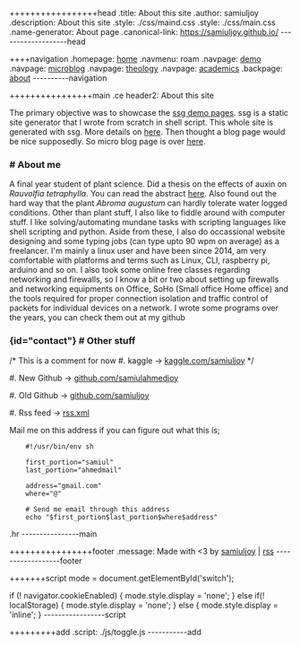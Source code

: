 +++++++++++++++++head
.title: About this site
.author: samiuljoy
.description: About this site
.style: ./css/maind.css
.style: ./css/main.css
.name-generator: About page
.canonical-link: https://samiuljoy.github.io/
-------------------head

++++navigation
.homepage: [home](./index.html)
.navmenu: roam
.navpage: [demo](./demo/base.html)
.navpage: [microblog](./microblog/base.html)
.navpage: [theology](theology/base.html)
.navpage: [academics](academics/base.html)
.backpage: [about](./about.html)
----------navigation

++++++++++++++++main
.ce header2: About this site

The primary objective was to showcase the [ssg demo pages](demo/base.html). ssg is a static site generator that I wrote from scratch in shell script. This whole site is generated with ssg. More details on [here](https://github.com/samiuljoy/ssg). Then thought a blog page would be nice supposedly. So micro blog page is over [here](microblog/base.html).

### # About me

A final year student of plant science. Did a thesis on the effects of auxin on _Rauvolfia tetraphylla_. You can read the abstract [here](assets/abstract.pdf). Also found out the hard way that the plant _Abroma augustum_ can hardly tolerate water logged conditions. Other than plant stuff, I also like to fiddle around with computer stuff. I like solving/automating mundane tasks with scripting languages like shell scripting and python. Aside from these, I also do occassional website designing and some typing jobs (can type upto 90 wpm on average) as a freelancer. I'm mainly a linux user and have been since 2014, am very comfortable with platforms and terms such as Linux, CLI, raspberry pi, arduino and so on. I also took some online free classes regarding networking and firewalls, so I know a bit or two about setting up firewalls and networking equipments on Office, SoHo (Small office Home office) and the tools required for proper connection isolation and traffic control of packets for individual devices on a network. I wrote some programs over the years, you can check them out at my github

### {id="contact"} # Other stuff

 /* This is a comment for now #. kaggle -> [kaggle.com/samiuljoy](https://www.kaggle.com/samiuljoy) */

#. New Github -> [github.com/samiulahmedjoy](https://www.github.com/samiulahmedjoy)

#. Old Github -> [github.com/samiuljoy](https://www.github.com/samiuljoy)

#. Rss feed -> [rss.xml](https://samiuljoy.github.io/rss.xml)

Mail me on this address if you can figure out what this is;

```no
	#!/usr/bin/env sh

	first_portion="samiul"
	last_portion="ahmedmail"

	address="gmail.com"
	where="@"

	# Send me email through this address
	echo "$first_portion$last_portion$where$address"
```

.hr
----------------main

++++++++++++++++footer
.message: Made with <3 by [samiuljoy](https://github.com/samiuljoy) | [rss](rss.xml)
------------------footer

+++++++script
mode = document.getElementById('switch');

if (! navigator.cookieEnabled) {
	mode.style.display = 'none';
}
else if(! localStorage) {
	mode.style.display = 'none';
}
else {
	mode.style.display = 'inline';
}
-----------------script

+++++++++add
.script: ./js/toggle.js
-----------add
